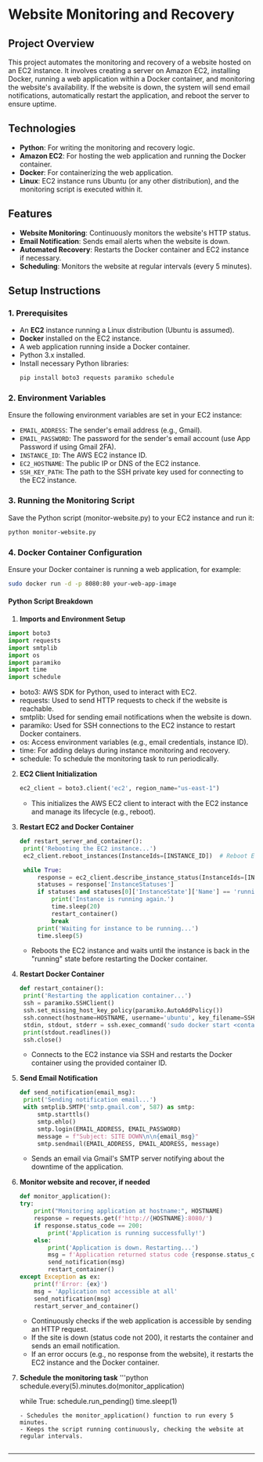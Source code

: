 # Website Monitoring and Recovery

## Project Overview

This project automates the monitoring and recovery of a website hosted on an EC2 instance. It involves creating a server on Amazon EC2, installing Docker, running a web application within a Docker container, and monitoring the website's availability. If the website is down, the system will send email notifications, automatically restart the application, and reboot the server to ensure uptime.

## Technologies

- **Python**: For writing the monitoring and recovery logic.
- **Amazon EC2**: For hosting the web application and running the Docker container.
- **Docker**: For containerizing the web application.
- **Linux**: EC2 instance runs Ubuntu (or any other distribution), and the monitoring script is executed within it.

## Features

- **Website Monitoring**: Continuously monitors the website's HTTP status.
- **Email Notification**: Sends email alerts when the website is down.
- **Automated Recovery**: Restarts the Docker container and EC2 instance if necessary.
- **Scheduling**: Monitors the website at regular intervals (every 5 minutes).

## Setup Instructions

### 1. Prerequisites

- An **EC2** instance running a Linux distribution (Ubuntu is assumed).
- **Docker** installed on the EC2 instance.
- A web application running inside a Docker container.
- Python 3.x installed.
- Install necessary Python libraries:
    ```bash
    pip install boto3 requests paramiko schedule
    ```

### 2. Environment Variables

Ensure the following environment variables are set in your EC2 instance:
- `EMAIL_ADDRESS`: The sender's email address (e.g., Gmail).
- `EMAIL_PASSWORD`: The password for the sender's email account (use App Password if using Gmail 2FA).
- `INSTANCE_ID`: The AWS EC2 instance ID.
- `EC2_HOSTNAME`: The public IP or DNS of the EC2 instance.
- `SSH_KEY_PATH`: The path to the SSH private key used for connecting to the EC2 instance.


### 3. Running the Monitoring Script
Save the Python script (monitor-website.py) to your EC2 instance and run it:
```bash
python monitor-website.py
```

### 4. Docker Container Configuration
Ensure your Docker container is running a web application, for example:
```bash
sudo docker run -d -p 8080:80 your-web-app-image
```

#### Python Script Breakdown
1. **Imports and Environment Setup**
  ```python
  import boto3
  import requests
  import smtplib
  import os
  import paramiko
  import time
  import schedule
  ```

  - boto3: AWS SDK for Python, used to interact with EC2.
  - requests: Used to send HTTP requests to check if the website is reachable.
  - smtplib: Used for sending email notifications when the website is down.
  - paramiko: Used for SSH connections to the EC2 instance to restart Docker containers.
  - os: Access environment variables (e.g., email credentials, instance ID).
  - time: For adding delays during instance monitoring and recovery.
  - schedule: To schedule the monitoring task to run periodically.

2. **EC2 Client Initialization**
   ```python
   ec2_client = boto3.client('ec2', region_name="us-east-1")
   ```
   - This initializes the AWS EC2 client to interact with the EC2 instance and manage its lifecycle (e.g., reboot).

3. **Restart EC2 and Docker Container**
   ```python
   def restart_server_and_container():
    print('Rebooting the EC2 instance...')
    ec2_client.reboot_instances(InstanceIds=[INSTANCE_ID])  # Reboot EC2

    while True:
        response = ec2_client.describe_instance_status(InstanceIds=[INSTANCE_ID])
        statuses = response['InstanceStatuses']
        if statuses and statuses[0]['InstanceState']['Name'] == 'running':
            print('Instance is running again.')
            time.sleep(20)
            restart_container()
            break
        print('Waiting for instance to be running...')
        time.sleep(5)
    ```
    - Reboots the EC2 instance and waits until the instance is back in the "running" state before restarting the Docker container.
    
4. **Restart Docker Container**
   ```python
   def restart_container():
    print('Restarting the application container...')
    ssh = paramiko.SSHClient()
    ssh.set_missing_host_key_policy(paramiko.AutoAddPolicy())
    ssh.connect(hostname=HOSTNAME, username='ubuntu', key_filename=SSH_KEY_PATH)
    stdin, stdout, stderr = ssh.exec_command('sudo docker start <container_id>')
    print(stdout.readlines())
    ssh.close()
   ```
   - Connects to the EC2 instance via SSH and restarts the Docker container using the provided container ID.
   
5. **Send Email Notification**
   ```python
   def send_notification(email_msg):
    print('Sending notification email...')
    with smtplib.SMTP('smtp.gmail.com', 587) as smtp:
        smtp.starttls()
        smtp.ehlo()
        smtp.login(EMAIL_ADDRESS, EMAIL_PASSWORD)
        message = f"Subject: SITE DOWN\n\n{email_msg}"
        smtp.sendmail(EMAIL_ADDRESS, EMAIL_ADDRESS, message)
   ```
   - Sends an email via Gmail's SMTP server notifying about the downtime of the application.

6. **Monitor website and recover, if needed**
    ```python
    def monitor_application():
    try:
        print("Monitoring application at hostname:", HOSTNAME)
        response = requests.get(f'http://{HOSTNAME}:8080/')
        if response.status_code == 200:
            print('Application is running successfully!')
        else:
            print('Application is down. Restarting...')
            msg = f'Application returned status code {response.status_code}'
            send_notification(msg)
            restart_container()
    except Exception as ex:
        print(f'Error: {ex}')
        msg = 'Application not accessible at all'
        send_notification(msg)
        restart_server_and_container()
    ```
    - Continuously checks if the web application is accessible by sending an HTTP request.
    - If the site is down (status code not 200), it restarts the container and sends an email notification.
    - If an error occurs (e.g., no response from the website), it restarts the EC2 instance and the Docker container.
        
7. **Schedule the monitoring task**
    '''python
    schedule.every(5).minutes.do(monitor_application)

    while True:
        schedule.run_pending()
        time.sleep(1)
    ```
    - Schedules the monitor_application() function to run every 5 minutes.
    - Keeps the script running continuously, checking the website at regular intervals.


---






